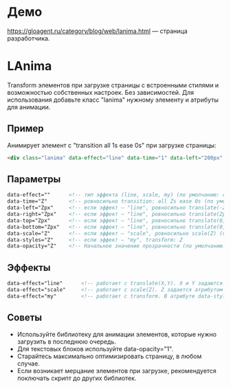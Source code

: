# Демо
https://gloagent.ru/category/blog/web/lanima.html — страница разработчика.
# LAnima
Transform элементов при загрузке страницы с встроенными стилями и возможностью собственных настроек. Без зависимостей. Для использования добавьте класс "lanima" нужному элементу и атрибуты для анимации.
## Пример
Анимирует элемент с "transition all 1s ease 0s" при загрузке страницы:
```html
<div class="lanima" data-effect="line" data-time="1" data-left="200px" >
```
## Параметры
```html
data-effect=""      <!-- тип эффекта (line, scale, my) (по умолчанию: отсутствует)         -->
data-time="Z"       <!-- ровносильно transition: all Zs ease 0s (по умолчанию: Z = 0.3)    -->
data-left="Zpx"     <!-- если эффект — "line", ровносильно translate(-Zpx, 0)              -->
data-right="Zpx"    <!-- если эффект — "line", ровносильно translate(Zpx, 0)               -->
data-top="Zpx"      <!-- если эффект — "line", ровносильно translate(0, -Zpx)              -->
data-bottom="Zpx"   <!-- если эффект — "line", ровносильно translate(0, Zpx)               -->
data-scale="Z"      <!-- если эффект — "scale", ровносильно scale(Z) (по умолчанию: Z = 0) -->
data-styles="Z"     <!-- если эффект — "my", transform: Z                                  -->
data-opacity="Z"    <!-- Начальное значение прозрачности (по умолчанию: Z = 0)             -->
```
## Эффекты
```html
data-effect="line"      <!-- работает с translate(X,Y). X и Y задаются атрибутами data-left/right/top/bottom. -->
data-effect="scale"     <!-- работает с scale(Z). Z задается атрибутом data-scale. -->
data-effect="my"        <!-- работает с transform. В атрибуте data-styles задается стиль, из которого будет произведена анимация. -->
```
## Советы
* Используйте библиотеку для анимации элементов, которые нужно загрузить в последнюю очередь. 
* Для текстовых блоков используйте data-opacity="1".
* Старайтесь максимально оптимизировать страницу, в любом случае.
* Если возникает мерцание элементов при загрузке, рекомендуется поключать скрипт до других библиотек.
